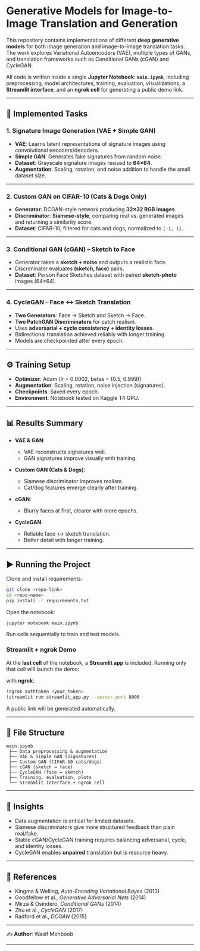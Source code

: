 # Generative Models for Image-to-Image Translation and Generation

This repository contains implementations of different **deep generative models** for both image generation and image-to-image translation tasks. The work explores Variational Autoencoders (VAE), multiple types of GANs, and translation frameworks such as Conditional GANs (cGAN) and CycleGAN.

All code is written inside a single **Jupyter Notebook**: **`main.ipynb`**, including preprocessing, model architectures, training, evaluation, visualizations, a **Streamlit interface**, and an **ngrok cell** for generating a public demo link.

---

## 📌 Implemented Tasks

### 1. Signature Image Generation (VAE + Simple GAN)

* **VAE**: Learns latent representations of signature images using convolutional encoders/decoders.
* **Simple GAN**: Generates fake signatures from random noise.
* **Dataset**: Grayscale signature images resized to **64×64**.
* **Augmentation**: Scaling, rotation, and noise addition to handle the small dataset size.

---

### 2. Custom GAN on CIFAR-10 (Cats & Dogs Only)

* **Generator**: DCGAN-style network producing **32×32 RGB images**.
* **Discriminator**: **Siamese-style**, comparing real vs. generated images and returning a similarity score.
* **Dataset**: CIFAR-10, filtered for cats and dogs, normalized to `[-1, 1]`.

---

### 3. Conditional GAN (cGAN) – Sketch to Face

* Generator takes a **sketch + noise** and outputs a realistic face.
* Discriminator evaluates **(sketch, face)** pairs.
* **Dataset**: Person Face Sketches dataset with paired **sketch-photo** images (64×64).

---

### 4. CycleGAN – Face ↔ Sketch Translation

* **Two Generators**: Face → Sketch and Sketch → Face.
* **Two PatchGAN Discriminators** for patch realism.
* Uses **adversarial + cycle consistency + identity losses**.
* Bidirectional translation achieved reliably with longer training.
* Models are checkpointed after every epoch.

---

## ⚙️ Training Setup

* **Optimizer**: Adam (lr = 0.0002, betas = (0.5, 0.999))
* **Augmentation**: Scaling, rotation, noise injection (signatures).
* **Checkpoints**: Saved every epoch.
* **Environment**: Notebook tested on Kaggle T4 GPU.

---

## 📊 Results Summary

* **VAE & GAN**:

  * VAE reconstructs signatures well.
  * GAN signatures improve visually with training.

* **Custom GAN (Cats & Dogs)**:

  * Siamese discriminator improves realism.
  * Cat/dog features emerge clearly after training.

* **cGAN**:

  * Blurry faces at first, clearer with more epochs.

* **CycleGAN**:

  * Reliable face ↔ sketch translation.
  * Better detail with longer training.

---

## ▶️ Running the Project

Clone and install requirements:

```bash
git clone <repo-link>
cd <repo-name>
pip install -r requirements.txt
```

Open the notebook:

```bash
jupyter notebook main.ipynb
```

Run cells sequentially to train and test models.

### Streamlit + ngrok Demo

At the **last cell** of the notebook, a **Streamlit app** is included. Running only that cell will launch the demo:

with **ngrok**:

```bash
!ngrok authtoken <your_token>
!streamlit run streamlit_app.py --server.port 8000
```

A public link will be generated automatically.

---

## 📂 File Structure

```
main.ipynb
 ├── Data preprocessing & augmentation
 ├── VAE & Simple GAN (signatures)
 ├── Custom GAN (CIFAR-10 cats/dogs)
 ├── cGAN (sketch → face)
 ├── CycleGAN (face ↔ sketch)
 ├── Training, evaluation, plots
 └── Streamlit interface + ngrok cell
```

---

## 🔑 Insights

* Data augmentation is critical for limited datasets.
* Siamese discriminators give more structured feedback than plain real/fake.
* Stable cGAN/CycleGAN training requires balancing adversarial, cycle, and identity losses.
* CycleGAN enables **unpaired** translation but is resource heavy.

---

## 📖 References

* Kingma & Welling, *Auto-Encoding Variational Bayes* (2013)
* Goodfellow et al., *Generative Adversarial Nets* (2014)
* Mirza & Osindero, *Conditional GANs* (2014)
* Zhu et al., *CycleGAN* (2017)
* Radford et al., *DCGAN* (2015)

---

✍️ **Author**: Wasif Mehboob

---
